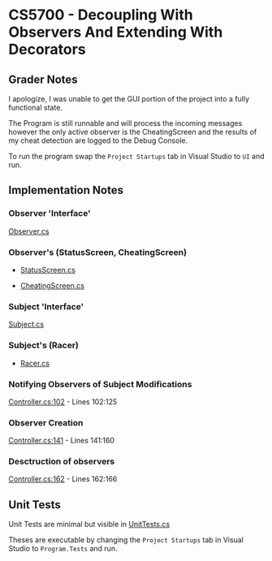 # CS5700 - Decoupling With Observers And Extending With Decorators

## Grader Notes

I apologize, I was unable to get the GUI portion of the project into a fully functional state.

The Program is still runnable and will process the incoming messages however the only active observer is the CheatingScreen and the results of my cheat detection are logged to the Debug Console.

To run the program swap the `Project Startups` tab in Visual Studio to `UI` and run.

## Implementation Notes
### Observer 'Interface'

[Observer.cs](./src/Program/Common/Observer.cs)

### Observer's (StatusScreen, CheatingScreen)

- [StatusScreen.cs](./src/Program/Entities/StatusScreen.cs)

- [CheatingScreen.cs](./src/Program/Entities/CheatingScreen.cs)

### Subject 'Interface'

[Subject.cs](./src/Program/Common/Subject.cs)

### Subject's (Racer)

- [Racer.cs](./src/Program/Entities/Racer.cs)

### Notifying Observers of Subject Modifications

[Controller.cs:102](./src/Program/Controller.cs#L102) - Lines 102:125

### Observer Creation

[Controller.cs:141](./src/Program/Controller.cs#L141) - Lines 141:160

### Desctruction of observers

[Controller.cs:162](./src/Program/Controller.cs#L162) - Lines 162:166

## Unit Tests

Unit Tests are minimal but visible in [UnitTests.cs](./tests/Program.Tests/UnitTests.cs)

Theses are executable by changing the `Project Startups` tab in Visual Studio to `Program.Tests` and run.
